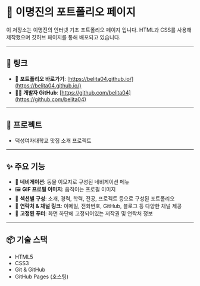 # 🐶 이명진의 포트폴리오 페이지

이 저장소는 이명진의 인터넷 기초 포트폴리오 페이지 입니다. 
HTML과 CSS를 사용해 제작했으며 깃허브 페이지를 통해 배포되고 있습니다.

---

## 🔗 링크

- 🔎 **포트폴리오 바로가기**: [https://belita04.github.io/](https://belita04.github.io/)
- 🧑‍💻 **개발자 GitHub**: [https://github.com/belita04](https://github.com/belita04)

---

## 📁 프로젝트
 
- 덕성여자대학교 맛집 소개 프로젝트

---

## ✨ 주요 기능

- 🌟 **네비게이션**: 동물 이모지로 구성된 네비게이션 메뉴
- 🖼️ **GIF 프로필 이미지**: 움직이는 프로필 이미지
- 📝 **섹션별 구성**: 소개, 경력, 학력, 전공, 프로젝트 등으로 구성된 포트폴리오
- 📱 **연락처 & 채널 링크**: 이메일, 전화번호, GitHub, 블로그 등 다양한 채널 제공
- 📌 **고정된 푸터**: 화면 하단에 고정되어있는 저작권 및 연락처 정보

---

## 📦 기술 스택

- HTML5
- CSS3
- Git & GitHub
- GitHub Pages (호스팅)

